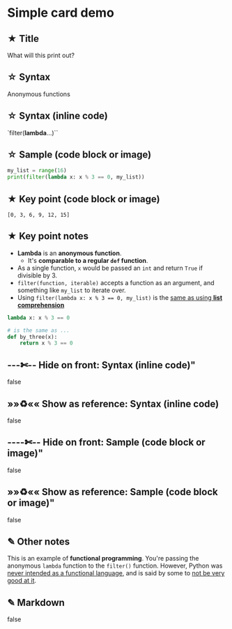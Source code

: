 # Simple card demo

## ★ Title
What will this print out?

## ☆ Syntax
Anonymous functions

## ☆ Syntax (inline code)
`filter(<b>lambda</b>...)``

## ☆ Sample (code block or image)
```python
my_list = range(16)
print(filter(lambda x: x % 3 == 0, my_list))
```

## ★ Key point (code block or image)
```text
[0, 3, 6, 9, 12, 15]
```

## ★ Key point notes
- **Lambda** is an **anonymous function**.
    - It's **comparable to a regular `def` function**.  
- As a single function, `x` would be passed an `int` and return `True` if divisible by 3.
- `filter(function, iterable)` accepts a function as an argument, and something like `my_list` to iterate over.
- Using `filter(lambda x: x % 3 == 0, my_list)` is the [same as using **list comprehension**](https://stackoverflow.com/questions/3013449/list-filtering-list-comprehension-vs-lambda-filter#3013686)  

```python
lambda x: x % 3 == 0

# is the same as ...
def by_three(x):
    return x % 3 == 0
```

## ---✄-- Hide on front: Syntax (inline code)"
false

## »»♻«« Show as reference: Syntax (inline code)
false

## ----✄-- Hide on front: Sample (code block or image)"
false

## »»♻«« Show as reference: Sample (code block or image)"
false

## ✎ Other notes
This is an example of **functional programming**. You're passing the anonymous `lambda` function to the `filter()` function. However, Python was [never intended as a functional language](http://bit.ly/2FEwUTy), and is said by some to [not be very good at it](http://bit.ly/2p2dA8I).

## ✎ Markdown
false
